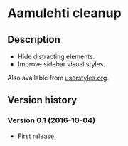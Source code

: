 # Aamulehti cleanup

## Description

- Hide distracting elements.
- Improve sidebar visual styles.

Also available from [userstyles.org](https://userstyles.org/styles/133444/aamulehti-cleanup).

## Version history

### Version 0.1 (2016-10-04)

- First release.
